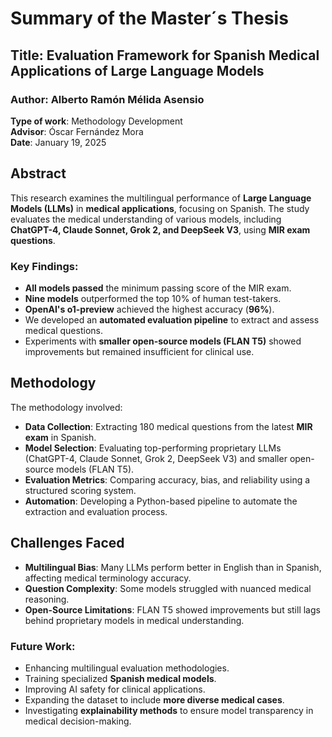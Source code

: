 # Summary of the Master´s Thesis

## Title: Evaluation Framework for Spanish Medical Applications of Large Language Models

### Author: Alberto Ramón Mélida Asensio
**Type of work**: Methodology Development  
**Advisor**: Óscar Fernández Mora  
**Date**: January 19, 2025  

## Abstract
This research examines the multilingual performance of **Large Language Models (LLMs)** in **medical applications**, focusing on Spanish. The study evaluates the medical understanding of various models, including **ChatGPT-4, Claude Sonnet, Grok 2, and DeepSeek V3**, using **MIR exam questions**. 

### Key Findings:
- **All models passed** the minimum passing score of the MIR exam.
- **Nine models** outperformed the top 10% of human test-takers.
- **OpenAI's o1-preview** achieved the highest accuracy (**96%**).
- We developed an **automated evaluation pipeline** to extract and assess medical questions.
- Experiments with **smaller open-source models (FLAN T5)** showed improvements but remained insufficient for clinical use.

## Methodology
The methodology involved:
- **Data Collection**: Extracting 180 medical questions from the latest **MIR exam** in Spanish.
- **Model Selection**: Evaluating top-performing proprietary LLMs (ChatGPT-4, Claude Sonnet, Grok 2, DeepSeek V3) and smaller open-source models (FLAN T5).
- **Evaluation Metrics**: Comparing accuracy, bias, and reliability using a structured scoring system.
- **Automation**: Developing a Python-based pipeline to automate the extraction and evaluation process.

## Challenges Faced
- **Multilingual Bias**: Many LLMs perform better in English than in Spanish, affecting medical terminology accuracy.
- **Question Complexity**: Some models struggled with nuanced medical reasoning.
- **Open-Source Limitations**: FLAN T5 showed improvements but still lags behind proprietary models in medical understanding.

### Future Work:
- Enhancing multilingual evaluation methodologies.
- Training specialized **Spanish medical models**.
- Improving AI safety for clinical applications.
- Expanding the dataset to include **more diverse medical cases**.
- Investigating **explainability methods** to ensure model transparency in medical decision-making.

